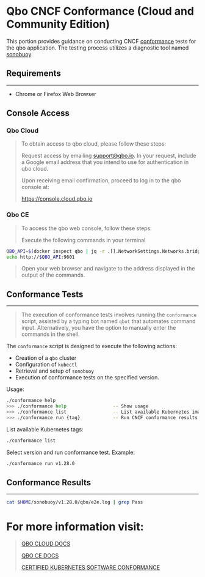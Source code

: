 # Qbo CNCF Conformance (Cloud and Community Edition)

This portion provides guidance on conducting CNCF [conformance](https://www.cncf.io/certification/software-conformance/) tests for the qbo application. The testing process utilizes a diagnostic tool named [sonobuoy](https://github.com/vmware-tanzu/sonobuoy).

## Requirements
---
* Chrome or Firefox Web Browser

## Console Access
### Qbo Cloud
> To obtain access to qbo cloud, please follow these steps:
> 
> Request access by emailing support@qbo.io. In your request, include a Google email address that you intend to use for authentication in qbo cloud.
>
> Upon receiving email confirmation, proceed to log in to the qbo console at:
> 
> https://console.cloud.qbo.io

### Qbo CE
> To access the qbo web console, follow these steps:
>
> Execute the following commands in your terminal
```bash
QBO_API=$(docker inspect qbo | jq -r .[].NetworkSettings.Networks.bridge.IPAddress)
echo http://$QBO_API:9601
```

> Open your web browser and navigate to the address displayed in the output of the commands.

## Conformance Tests
---
> The execution of conformance tests involves running the `conformance` script, assisted by a typing bot named `qbot` that automates command input. Alternatively, you have the option to manually enter the commands in the shell.

The `conformance` script is designed to execute the following actions:

* Creation of a `qbo` cluster
* Configuration of `kubectl`
* Retrieval and setup of `sonobuoy`
* Execution of conformance tests on the specified version.

Usage:

```bash
./conformance help
>>> ./conformance help                 -- Show usage
>>> ./conformance list                 -- List available Kubernetes image tags
>>> ./conformance run {tag}            -- Run CNCF conformance results for qbo
```

List available Kubernetes tags:

```bash
./conformance list
```
Select version and run conformance test. Example: 
```bash
./conformance run v1.28.0
```
## Conformance Results
---
```bash
cat $HOME/sonobuoy/v1.28.0/qbo/e2e.log | grep Pass
```

# For more information visit: 
> 
> [QBO CLOUD DOCS](https://ce.qbo.io/)
>
> [QBO CE DOCS](https://ce.qbo.io/)
>
> [CERTIFIED KUBERNETES SOFTWARE CONFORMANCE](https://www.cncf.io/certification/software-conformance/)

